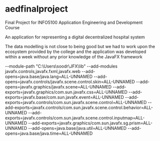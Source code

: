 # aedfinalproject
Final Project for INFO5100 Application Engineering and Development Course

An application for representing a digital decentralized hospital system

The data modelling is not close to being good but we had to work upon the ecosystem provided by the college and the application was developed within a week without any prior knowledge of the JavaFX framework


--module-path "C:\Users\soodr\JFX\lib" --add-modules javafx.controls,javafx.fxml,javafx.web --add-opens=java.base/java.lang=ALL-UNNAMED --add-opens=javafx.controls/javafx.scene.control.skin=ALL-UNNAMED --add-opens=javafx.graphics/javafx.scene=ALL-UNNAMED --add-exports=javafx.graphics/com.sun.javafx.css=ALL-UNNAMED --add-exports=javafx.base/com.sun.javafx.event=ALL-UNNAMED --add-exports=javafx.controls/com.sun.javafx.scene.control=ALL-UNNAMED --add-exports=javafx.controls/com.sun.javafx.scene.control.behavior=ALL-UNNAMED --add-exports=javafx.controls/com.sun.javafx.scene.control.inputmap=ALL-UNNAMED --add-exports=javafx.graphics/com.sun.javafx.sg.prism=ALL-UNNAMED --add-opens=java.base/java.util=ALL-UNNAMED --add-opens=java.base/java.time=ALL-UNNAMED